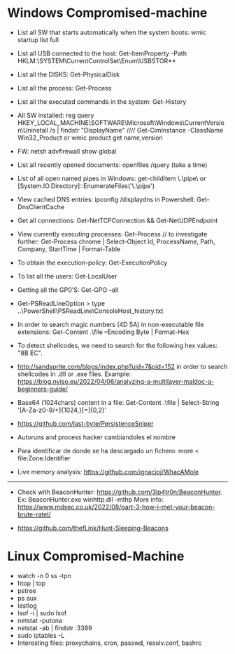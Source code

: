 # Windows Compromised-machine

* List all SW that starts automatically when the system boots: wmic startup list full 

* List all USB connected to the host: Get-ItemProperty -Path HKLM:\SYSTEM\CurrentControlSet\Enum\USBSTOR\*\*

* List all the DISKS: Get-PhysicalDisk

* List all the process: Get-Process

* List all the executed commands in the system: Get-History 

* All SW installed: reg query HKEY_LOCAL_MACHINE\SOFTWARE\Microsoft\Windows\CurrentVersion\Uninstall /s | findstr "DisplayName" //// Get-CimInstance -ClassName Win32_Product or wmic product get name,version

* FW: netsh advfirewall show global

* List all recently opened documents: openfiles /query (take a time)

* List of all open named pipes in Windows: get-childitem \\.\pipe\ or [System.IO.Directory]::EnumerateFiles('\\.\pipe\')

* View cached DNS entries: ipconfig /displaydns in Powershell: Get-DnsClientCache

* Get all connections: Get-NetTCPConnection && Get-NetUDPEndpoint

* View currently executing processes: Get-Process // to investigate further: Get-Process chrome | Select-Object Id, ProcessName, Path, Company, StartTime | Format-Table

* To obtain the execution-policy: Get-ExecutionPolicy 

* To list all the users: Get-LocalUser

* Getting all the GP0'S: Get-GPO –all

* Get-PSReadLineOption > type ..\PowerShell\PSReadLine\ConsoleHost_history.txt

* In order to search magic numbers (4D 5A) in non-executable file extensions: Get-Content .\file –Encoding Byte | Format-Hex

* To detect shellcodes, we need to search for the following hex values: "8B EC".

* http://sandsprite.com/blogs/index.php?uid=7&pid=152 in order to search shellcodes in .dll or .exe files. Example: https://blog.nviso.eu/2022/04/06/analyzing-a-multilayer-maldoc-a-beginners-guide/

* Base64 (1024chars) content in a file: Get-Content .\file | Select-String '[A-Za-z0-9\/\+]{1024,}[=]{0,2}'

* https://github.com/last-byte/PersistenceSniper

* Autoruns and process hacker cambiandoles el nombre

* Para identificar de donde se ha descargado un fichero: more < file:Zone.Identifier

* Live memory analysis: https://github.com/ignacioj/WhacAMole

------------------------------------------------------------------------------------------------------------------------

* Check with BeaconHunter: https://github.com/3lp4tr0n/BeaconHunter. Ex: BeaconHunter.exe winhttp.dll <process id> -mthp More info: https://www.mdsec.co.uk/2022/08/part-3-how-i-met-your-beacon-brute-ratel/
  
* https://github.com/thefLink/Hunt-Sleeping-Beacons


# Linux Compromised-Machine

* watch -n 0 ss -tpn
* htop | top
* pstree
* ps aux
* lastlog
* lsof -i | sudo lsof
* netstat -putona
* netstat -ab | findstr :3389
* sudo iptables -L
* Interesting files: proxychains, cron, passwd, resolv.conf, bashrc


